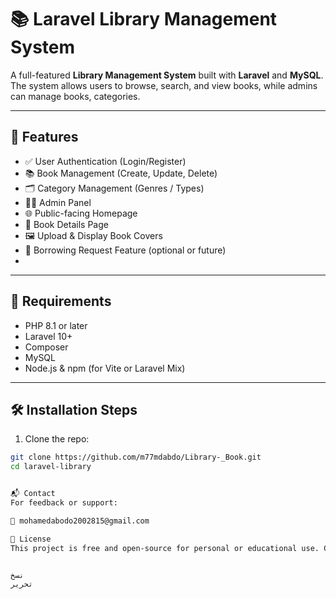 # 📚 Laravel Library Management System

A full-featured **Library Management System** built with **Laravel** and **MySQL**.  
The system allows users to browse, search, and view books, while admins can manage books, categories.

---

## 🚀 Features

- ✅ User Authentication (Login/Register)
- 📚 Book Management (Create, Update, Delete)
- 🗂️ Category Management (Genres / Types)
- 🧑‍💻 Admin Panel
- 🌐 Public-facing Homepage
- 📖 Book Details Page
- 🖼️ Upload & Display Book Covers
- 🧾 Borrowing Request Feature (optional or future)
-

---

## 🧰 Requirements

- PHP 8.1 or later
- Laravel 10+
- Composer
- MySQL
- Node.js & npm (for Vite or Laravel Mix)

---

## 🛠️ Installation Steps

1. Clone the repo:

```bash
git clone https://github.com/m77mdabdo/Library-_Book.git
cd laravel-library


📬 Contact
For feedback or support:

📧 mohamedabodo2002815@gmail.com

📝 License
This project is free and open-source for personal or educational use. Commercial use requires attribution.


نسخ
تحرير


